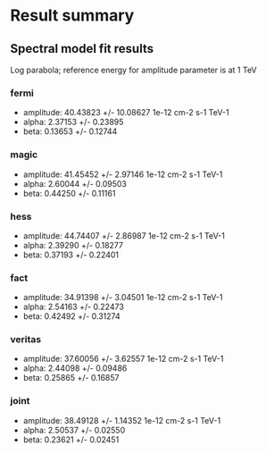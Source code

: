 # Result summary

## Spectral model fit results

Log parabola; reference energy for amplitude parameter is at 1 TeV

### fermi

* amplitude: 40.43823 +/- 10.08627 1e-12 cm-2 s-1 TeV-1
* alpha: 2.37153 +/- 0.23895
* beta: 0.13653 +/- 0.12744

### magic

* amplitude: 41.45452 +/- 2.97146 1e-12 cm-2 s-1 TeV-1
* alpha: 2.60044 +/- 0.09503
* beta: 0.44250 +/- 0.11161

### hess

* amplitude: 44.74407 +/- 2.86987 1e-12 cm-2 s-1 TeV-1
* alpha: 2.39290 +/- 0.18277
* beta: 0.37193 +/- 0.22401

### fact

* amplitude: 34.91398 +/- 3.04501 1e-12 cm-2 s-1 TeV-1
* alpha: 2.54163 +/- 0.22473
* beta: 0.42492 +/- 0.31274

### veritas

* amplitude: 37.60056 +/- 3.62557 1e-12 cm-2 s-1 TeV-1
* alpha: 2.44098 +/- 0.09486
* beta: 0.25865 +/- 0.16857

### joint

* amplitude: 38.49128 +/- 1.14352 1e-12 cm-2 s-1 TeV-1
* alpha: 2.50537 +/- 0.02550
* beta: 0.23621 +/- 0.02451

